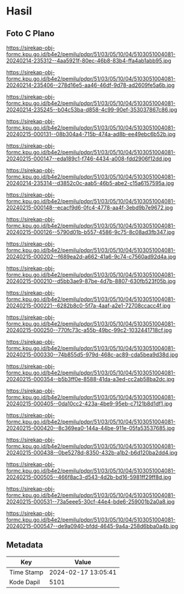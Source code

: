 # Hasil

## Foto C Plano

https://sirekap-obj-formc.kpu.go.id/b4e2/pemilu/pdpr/51/03/05/10/04/5103051004081-20240214-235312--4aa5921f-80ec-46b8-83b4-ffa4ab1abb95.jpg

https://sirekap-obj-formc.kpu.go.id/b4e2/pemilu/pdpr/51/03/05/10/04/5103051004081-20240214-235406--278d16e5-aa46-46df-9d78-ad2609fe5a6b.jpg

https://sirekap-obj-formc.kpu.go.id/b4e2/pemilu/pdpr/51/03/05/10/04/5103051004081-20240214-235245--b04c53ba-d858-4c99-90ef-353037867c86.jpg

https://sirekap-obj-formc.kpu.go.id/b4e2/pemilu/pdpr/51/03/05/10/04/5103051004081-20240215-000131--08b304a4-715b-474a-ad8b-ee49ebc6b52b.jpg

https://sirekap-obj-formc.kpu.go.id/b4e2/pemilu/pdpr/51/03/05/10/04/5103051004081-20240215-000147--eda189c1-f746-4434-a008-fdd2906f12dd.jpg

https://sirekap-obj-formc.kpu.go.id/b4e2/pemilu/pdpr/51/03/05/10/04/5103051004081-20240214-235314--d3852c0c-aab5-46b5-abe2-c15a6157595a.jpg

https://sirekap-obj-formc.kpu.go.id/b4e2/pemilu/pdpr/51/03/05/10/04/5103051004081-20240215-000148--ecacf9d6-0fc4-4778-aa4f-3ebd9b7e9672.jpg

https://sirekap-obj-formc.kpu.go.id/b4e2/pemilu/pdpr/51/03/05/10/04/5103051004081-20240215-000126--5790d01b-b557-4586-9c75-8c08ad3fb347.jpg

https://sirekap-obj-formc.kpu.go.id/b4e2/pemilu/pdpr/51/03/05/10/04/5103051004081-20240215-000202--f689ea2d-a662-41a6-9c74-c7560ad92d4a.jpg

https://sirekap-obj-formc.kpu.go.id/b4e2/pemilu/pdpr/51/03/05/10/04/5103051004081-20240215-000210--d5bb3ae9-87be-4d7b-8807-630fb523f05b.jpg

https://sirekap-obj-formc.kpu.go.id/b4e2/pemilu/pdpr/51/03/05/10/04/5103051004081-20240215-000221--6282b8c0-5f7a-4aaf-a2e1-72708ccacc4f.jpg

https://sirekap-obj-formc.kpu.go.id/b4e2/pemilu/pdpr/51/03/05/10/04/5103051004081-20240215-000250--770fc73c-a55b-49bc-99c2-1032441718cf.jpg

https://sirekap-obj-formc.kpu.go.id/b4e2/pemilu/pdpr/51/03/05/10/04/5103051004081-20240215-000330--74b855d5-979d-468c-ac89-cda5bea9d38d.jpg

https://sirekap-obj-formc.kpu.go.id/b4e2/pemilu/pdpr/51/03/05/10/04/5103051004081-20240215-000354--b5b3ff0e-8588-41da-a3ed-cc2ab58ba2dc.jpg

https://sirekap-obj-formc.kpu.go.id/b4e2/pemilu/pdpr/51/03/05/10/04/5103051004081-20240215-000405--0da10cc2-423a-4be9-95eb-c7121b8d1df1.jpg

https://sirekap-obj-formc.kpu.go.id/b4e2/pemilu/pdpr/51/03/05/10/04/5103051004081-20240215-000420--8c369ea0-144a-44be-911e-05fa53537685.jpg

https://sirekap-obj-formc.kpu.go.id/b4e2/pemilu/pdpr/51/03/05/10/04/5103051004081-20240215-000438--0be5278d-8350-432b-a1b2-b6d120ba2dd4.jpg

https://sirekap-obj-formc.kpu.go.id/b4e2/pemilu/pdpr/51/03/05/10/04/5103051004081-20240215-000505--466f8ac3-d543-4d2b-bd16-5981ff29ff8d.jpg

https://sirekap-obj-formc.kpu.go.id/b4e2/pemilu/pdpr/51/03/05/10/04/5103051004081-20240215-000531--73a5eee5-30cf-44e4-bde6-259001b2a0a8.jpg

https://sirekap-obj-formc.kpu.go.id/b4e2/pemilu/pdpr/51/03/05/10/04/5103051004081-20240215-000547--de9a0940-bfdd-4645-9a4a-258d6bba0a4b.jpg


## Metadata

| Key        | Value               |
| ---------- | ------------------- |
| Time Stamp | 2024-02-17 13:05:41 |
| Kode Dapil | 5101                |



